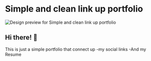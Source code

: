 # Simple and clean link up portfolio

![Design preview for Simple and clean link up portfolio](./Img/Theme.jpg)

## Hi there! 👋

This is just a simple portfolio that connect up 
-my social links
-And my Resume